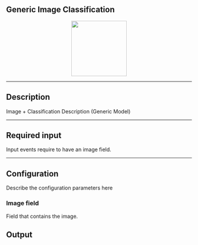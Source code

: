 <!--
  ~ Licensed to the Apache Software Foundation (ASF) under one or more
  ~ contributor license agreements.  See the NOTICE file distributed with
  ~ this work for additional information regarding copyright ownership.
  ~ The ASF licenses this file to You under the Apache License, Version 2.0
  ~ (the "License"); you may not use this file except in compliance with
  ~ the License.  You may obtain a copy of the License at
  ~
  ~    http://www.apache.org/licenses/LICENSE-2.0
  ~
  ~ Unless required by applicable law or agreed to in writing, software
  ~ distributed under the License is distributed on an "AS IS" BASIS,
  ~ WITHOUT WARRANTIES OR CONDITIONS OF ANY KIND, either express or implied.
  ~ See the License for the specific language governing permissions and
  ~ limitations under the License.
  ~
  -->
## Generic Image Classification

<p align="center">
    <img src="icon.png" width="150px;" class="pe-image-documentation"/>
</p>

***

## Description

Image  + Classification Description (Generic Model)

***

## Required input

Input events require to have an image field.

***

## Configuration

Describe the configuration parameters here

### Image field

Field that contains the image.

## Output